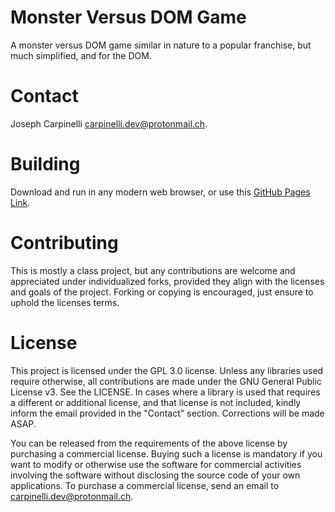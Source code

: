 # Monster Versus DOM Game

A monster versus DOM game similar in nature to a popular franchise, but much simplified, and for the DOM.

# Contact

Joseph Carpinelli carpinelli.dev@protonmail.ch.

# Building

Download and run in any modern web browser, or use this [GitHub Pages Link](https://josephcarpinelli.github.io/MonsterVersus/).

# Contributing

This is mostly a class project, but any contributions are welcome and appreciated under individualized forks, provided they align with the licenses and goals of the project. Forking or copying is encouraged, just ensure to uphold the licenses terms.

# License

This project is licensed under the GPL 3.0 license. Unless any libraries used require otherwise, all contributions are made under the GNU General Public License v3. See the LICENSE. In cases where a library is used that requires a different or additional license, and that license is not included, kindly inform the email provided in the "Contact" section. Corrections will be made ASAP.

You can be released from the requirements of the above license by purchasing a commercial license. Buying such a license is mandatory if you want to modify or otherwise use the software for commercial activities involving the software without disclosing the source code of your own applications. To purchase a commercial license, send an email to carpinelli.dev@protonmail.ch.

